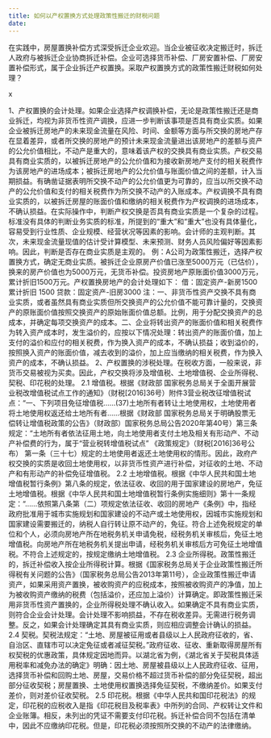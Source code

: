 ```yaml
---
title: 如何以产权置换方式处理政策性搬迁的财税问题
date: 
---
```

在实践中，房屋置换补偿方式深受拆迁企业欢迎。当企业被征收决定搬迁时，拆迁人政府与被拆迁企业协商拆迁补偿。企业可选择货币补偿、厂房安置补偿、厂房安置补偿形式，属于企业拆迁产权置换。采取产权置换方式的政策性搬迁财税如何处理？
<!-- more -->x
1、产权置换的会计处理。如果企业选择产权调换补偿，无论是政策性搬迁还是商业拆迁，均视为非货币性资产调换，应进一步判断该事项是否具有商业实质。如果企业被拆迁房地产的未来现金流量在风险、时间、金额等方面与所交换的房地产存在显着差异，或者所交换的房地产的预计未来现金流量进出该房地产的差额与资产的公允价值相比，不动产是重大的，意味着该产权的交换具有商业实质。产权交易具有商业实质的，以被拆迁房地产的公允价值和为接收新房地产支付的相关税费作为该房地产的进场成本；被拆迁房地产的公允价值与账面价值之间的差额，计入当期损益。有确凿证据表明所交换不动产的公允价值更为可靠的，应当以所交换不动产的公允价值和支付的相关税费作为所交换不动产的入账成本。产权调换不具有商业实质的，以被拆迁房屋的账面价值和缴纳的相关税费作为产权调换的进场成本，不确认损益。在实际操作中，判断产权交换是否具有商业实质是一个复杂的过程。标准没有具体的判断业务实质的标准，所提到的“重大”和“重大”也没有具体量化，容易受到行业性质、企业规模、经营状况等因素的影响。会计师的主观判断。其次，未来现金流量现值的估计受计算模型、未来预测、财务人员风险偏好等因素影响。因此，判断是否存在商业实质是主观的。
例：A公司为政策性搬迁，选择产权置换方式，确定无商业实质。被拆迁企业原房产价值已涨至5000万元（已估价），换来的房产价值也为5000万元，无货币补偿。投资房地产原账面价值3000万元，累计折旧1500万元。产权置换房地产的会计处理如下：
借：固定资产-新房1500
累计折旧 1500
贷款：固定资产-旧房3000
注：一、非货币性资产交换不具有商业实质，或者虽然具有商业实质但所交换资产的公允价值不能可靠计量的，交换资产的原账面价值按照交换资产的原始账面价值总额。比例，用于分配交换资产的总成本，并确定每项交换资产的成本。二、企业将转出资产的账面价值和相关税费作为转入资产成本时，发生溢价的，应按以下情况处理：转出资产的账面价值，加上支付的溢价和应付的相关税费，作为换入资产的成本，不确认损益；收到溢价的，按照换入资产的账面价值，减去收到的溢价，加上应当缴纳的相关税费，作为换入资产的成本，不确认损益。
2、产权置换的涉税处理。在税收方面，一般来说，非货币交易被视为买卖。因此，产权交换将涉及增值税、土地增值税、企业所得税、契税、印花税的处理。
2.1 增值税。根据《财政部 国家税务总局关于全面开展营业税改增值税试点工作的通知》（财税[2016]36号）附件3营业税改征增值税试点：“一、下列项目免征增值税……(37)土地所有者转让土地使用权，土地使用者将土地使用权返还给土地所有者……根据《财政部 国家税务总局关于明确股票无偿转让增值税政策的公告》（财政部）国家税务总局公告2020年第40号）第三条规定：“土地所有者依法征用土地，向土地使用者支付土地及相关有形动产、不动产补偿费的行为，属于“营业税转增值税试点” 《政策规定》（财税[2016]36号公布） 第一条（三十七）规定的土地使用者返还土地使用权的情形。因此，政府产权交换的实质是收回土地使用权，以非货币性资产进行补偿，对征收的土地、不动产和有形动产的补偿免征增值税。
2.2 土地增值税。根据《中华人民共和国土地增值税暂行条例》第八条的规定，依法征收、收回的用于国家建设的房地产，免征土地增值税。根据《中华人民共和国土地增值税暂行条例实施细则》第十一条规定：“……依照第八条第（二）项规定依法征收、收回的房地产《条例》中，指经政府批准用于城市实施规划和国家建设的不动产或土地使用权，因城市实施规划和国家建设需要搬迁的，纳税人自行转让原不动产的，免征。符合上述免税规定的单位和个人，必须向房地产所在地税务机关申请免税，经税务机关审核后，免征土地增值税。向房地产所在地税务机关提出申请，经税务机关审核后方可免征土地增值税。不符合上述规定的，按规定缴纳土地增值税。
2.3 企业所得税。政策性搬迁的，拆迁补偿收入按企业所得税计算。根据《国家税务总局关于企业政策性搬迁所得税有关问题的公告》（国家税务总局公告2013年第11号），企业政策性搬迁申请资产，如果采用资产置换，被收购资产的应税成本，按照被收购资产的净值，加上为被收购资产缴纳的税费（包括溢价，还应加上溢价）计算确定。即政策性搬迁采用非货币性资产置换的，企业所得税处理不确认收入。如果确定不具有商业实质，则符合企业会计处理。会计处理不影响损益，不存在税收差异。无需进行税务调整。反之，如果会计处理确定其具有商业实质，则应相应调整会计确认的损益。
2.4 契税。契税法规定：“土地、房屋被征用或者县级以上人民政府征收的，省、自治区、直辖市可以决定免征或者减征契税。”政府征收、征收、重新取得房屋所有权契税的优惠政策，具体规定因地而异。以湖北省为例，《湖北省关于契税具体适用税率和减免办法的确定》明确：因土地、房屋被县级以上人民政府征收、征用，选择货币补偿和回购土地、房屋，交易价格不超过货币补偿的部分免征契税，超出部分征收契税；房屋置换、土地使用权置换选择免征契税，不缴纳差价。如果支付差价，则对差价征收契税。
2.5 印花税。根据《中华人民共和国印花税法》的规定，印花税的应税收入是指《印花税目及税率表》中所列的合同、产权转让文件和企业账簿。相反，未列出的凭证不需要支付印花税。拆迁补偿合同不包括在清单中，因此不应缴纳印花税。但是，印花税必须按照所交换的不动产的法律缴纳。